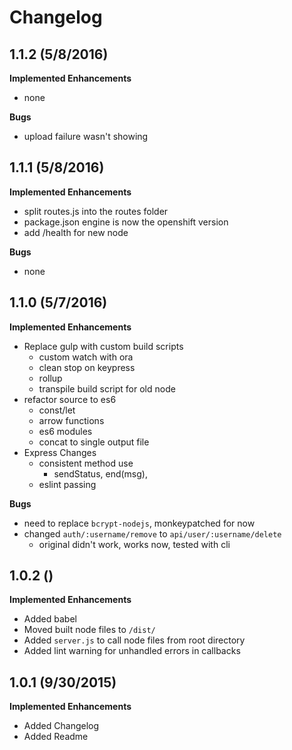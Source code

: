 # Changelog

## 1.1.2 (5/8/2016)

**Implemented Enhancements**

- none

**Bugs**

- upload failure wasn't showing

## 1.1.1 (5/8/2016)

**Implemented Enhancements**

- split routes.js into the routes folder
- package.json engine is now the openshift version
- add /health for new node

**Bugs**

- none

## 1.1.0 (5/7/2016)

**Implemented Enhancements**

- Replace gulp with custom build scripts
  - custom watch with ora
  - clean stop on keypress
  - rollup
  - transpile build script for old node
- refactor source to es6
  - const/let
  - arrow functions
  - es6 modules
  - concat to single output file
- Express Changes
  - consistent method use
    - sendStatus, end(msg),
  - eslint passing

**Bugs**

- need to replace `bcrypt-nodejs`, monkeypatched for now
- changed `auth/:username/remove` to `api/user/:username/delete`
  - original didn't work, works now, tested with cli

## 1.0.2 ()

**Implemented Enhancements**

- Added babel
- Moved built node files to `/dist/`
- Added `server.js` to call node files from root directory
- Added lint warning for unhandled errors in callbacks

## 1.0.1 (9/30/2015)

**Implemented Enhancements**

- Added Changelog
- Added Readme

